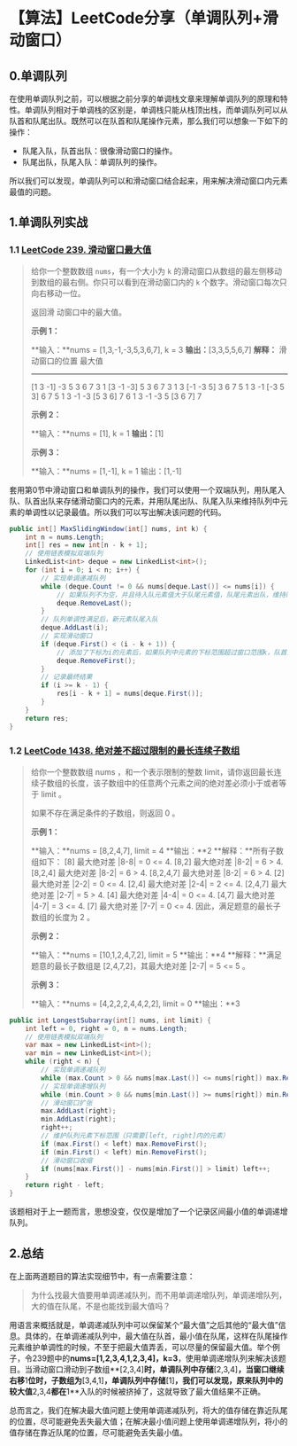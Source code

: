 # 【算法】LeetCode分享（单调队列+滑动窗口）

## 0.单调队列

在使用单调队列之前，可以根据之前分享的单调栈文章来理解单调队列的原理和特性。单调队列相对于单调栈的区别是，单调栈只能从栈顶出栈，而单调队列可以从队首和队尾出队。既然可以在队首和队尾操作元素，那么我们可以想象一下如下的操作：

- 队尾入队，队首出队：很像滑动窗口的操作。
- 队尾出队，队尾入队：单调队列的操作。

所以我们可以发现，单调队列可以和滑动窗口结合起来，用来解决滑动窗口内元素最值的问题。

## 1.单调队列实战

### 1.1  [LeetCode 239. 滑动窗口最大值](https://leetcode-cn.com/problems/sliding-window-maximum/)

> 给你一个整数数组 `nums`，有一个大小为 `k` 的滑动窗口从数组的最左侧移动到数组的最右侧。你只可以看到在滑动窗口内的 `k` 个数字。滑动窗口每次只向右移动一位。
>
> 返回滑 动窗口中的最大值。
>
> **示例 1：**
>
> **输入：**nums = [1,3,-1,-3,5,3,6,7], k = 3
> **输出：**[3,3,5,5,6,7]
> **解释：**
> 滑动窗口的位置                最大值
>
> ---------------               -----
> [1  3  -1] -3  5  3  6  7       3
>  1 [3  -1  -3] 5  3  6  7       3
>  1  3 [-1  -3  5] 3  6  7       5
>  1  3  -1 [-3  5  3] 6  7       5
>  1  3  -1  -3 [5  3  6] 7       6
>  1  3  -1  -3  5 [3  6  7]      7
>
> **示例 2：**
>
> **输入：**nums = [1], k = 1
> **输出：**[1]
>
> **示例 3：**
>
> **输入：**nums = [1,-1], k = 1
> 输出：[1,-1]

套用第0节中滑动窗口和单调队列的操作，我们可以使用一个双端队列，用队尾入队、队首出队来存储滑动窗口内的元素，并用队尾出队、队尾入队来维持队列中元素的单调性以记录最值。所以我们可以写出解决该问题的代码。

```csharp
public int[] MaxSlidingWindow(int[] nums, int k) {
    int n = nums.Length;
    int[] res = new int[n - k + 1];
    // 使用链表模拟双端队列
    LinkedList<int> deque = new LinkedList<int>();
    for (int i = 0; i < n; i++) {
        // 实现单调递减队列
        while (deque.Count != 0 && nums[deque.Last()] <= nums[i]) {
            // 如果队列不为空，并且待入队元素值大于队尾元素值，队尾元素出队，维持队列的单调递减性
            deque.RemoveLast();
        }
        // 队列单调性满足后，新元素队尾入队
        deque.AddLast(i);
        // 实现滑动窗口
        if (deque.First() < (i - k + 1)) {
            // 添加了下标为i的元素后，如果队列中元素的下标范围超过窗口范围k，队首元素出队
            deque.RemoveFirst();
        }
        // 记录最终结果
        if (i >= k - 1) {
            res[i - k + 1] = nums[deque.First()];
        }
    }
    return res;
}
```

### 1.2 [LeetCode 1438. 绝对差不超过限制的最长连续子数组](https://leetcode-cn.com/problems/longest-continuous-subarray-with-absolute-diff-less-than-or-equal-to-limit/)

> 给你一个整数数组 nums ，和一个表示限制的整数 limit，请你返回最长连续子数组的长度，该子数组中的任意两个元素之间的绝对差必须小于或者等于 limit 。
>
> 如果不存在满足条件的子数组，则返回 0 。
>
> **示例 1：**
>
> **输入：**nums = [8,2,4,7], limit = 4
> **输出：**2 
> **解释：**所有子数组如下：
> [8] 最大绝对差 |8-8| = 0 <= 4.
> [8,2] 最大绝对差 |8-2| = 6 > 4. 
> [8,2,4] 最大绝对差 |8-2| = 6 > 4.
> [8,2,4,7] 最大绝对差 |8-2| = 6 > 4.
> [2] 最大绝对差 |2-2| = 0 <= 4.
> [2,4] 最大绝对差 |2-4| = 2 <= 4.
> [2,4,7] 最大绝对差 |2-7| = 5 > 4.
> [4] 最大绝对差 |4-4| = 0 <= 4.
> [4,7] 最大绝对差 |4-7| = 3 <= 4.
> [7] 最大绝对差 |7-7| = 0 <= 4. 
> 因此，满足题意的最长子数组的长度为 2 。
>
> **示例 2：**
>
> **输入：**nums = [10,1,2,4,7,2], limit = 5
> **输出：**4 
> **解释：**满足题意的最长子数组是 [2,4,7,2]，其最大绝对差 |2-7| = 5 <= 5 。
>
> **示例 3：**
>
> **输入：**nums = [4,2,2,2,4,4,2,2], limit = 0
> **输出：**3

```csharp
public int LongestSubarray(int[] nums, int limit) {
    int left = 0, right = 0, n = nums.Length;
    // 使用链表模拟双端队列
    var max = new LinkedList<int>();
    var min = new LinkedList<int>();
    while (right < n) {
        // 实现单调递减队列
        while (max.Count > 0 && nums[max.Last()] <= nums[right]) max.RemoveLast();
        // 实现单调递增队列
        while (min.Count > 0 && nums[min.Last()] >= nums[right]) min.RemoveLast();
        // 滑动窗口扩张
        max.AddLast(right);
        min.AddLast(right);
        right++;
        // 维护队列元素下标范围（只需要[left, right]内的元素）
        if (max.First() < left) max.RemoveFirst();
        if (min.First() < left) min.RemoveFirst();
        // 滑动窗口收缩
        if (nums[max.First()] - nums[min.First()] > limit) left++;
    }
    return right - left;
}
```

该题相对于上一题而言，思想没变，仅仅是增加了一个记录区间最小值的单调递增队列。

## 2.总结

在上面两道题目的算法实现细节中，有一点需要注意：

> 为什么找最大值要用单调递减队列，而不用单调递增队列，单调递增队列，大的值在队尾，不是也能找到最大值吗？

用语言来概括就是，单调递减队列中可以保留某个“最大值”之后其他的“最大值”信息。具体的，在单调递减队列中，最大值在队首，最小值在队尾，这样在队尾操作元素维护单调性的时候，不至于把最大值弄丢，可以尽量的保留最大值。举个例子，令239题中的**nums=[1,2,3,4,1,2,3,4]，k=3**，使用单调递增队列来解决该题目。当滑动窗口滑动到子数组**[2,3,4]**时，单调队列中存储**[2,3,4]**，当窗口继续右移**1**位时，子数组为**[3,4,1]**，单调队列中存储**[1]**，我们可以发现，原来队列中的较大值**2,3,4**都在**1**入队的时候被挤掉了，这就导致了最大值结果不正确。

总而言之，我们在解决最大值问题上使用单调递减队列，将大的值存储在靠近队尾的位置，尽可能避免丢失最大值；在解决最小值问题上使用单调递增队列，将小的值存储在靠近队尾的位置，尽可能避免丢失最小值。

